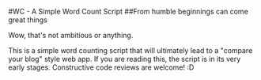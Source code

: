 #WC - A Simple Word Count Script
##From humble beginnings can come great things

Wow, that's not ambitious or anything.

This is a simple word counting script that will ultimately lead to a "compare your blog" style web app. If you are reading this, the script is in its very early stages. Constructive code reviews are welcome! :D